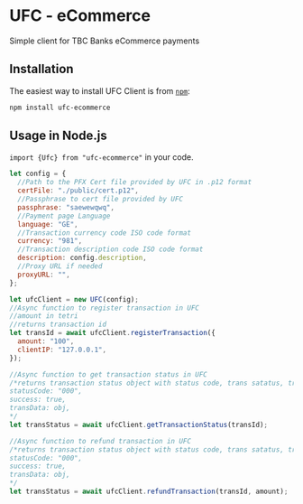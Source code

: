 # UFC - eCommerce

Simple client for TBC Banks eCommerce payments

## Installation

The easiest way to install UFC Client is from [`npm`](https://www.npmjs.com/):

```sh
npm install ufc-ecommerce
```

## Usage in Node.js

`import {Ufc} from "ufc-ecommerce"` in your code.

```javascript
let config = {
  //Path to the PFX Cert file provided by UFC in .p12 format
  certFile: "./public/cert.p12",
  //Passphrase to cert file provided by UFC
  passphrase: "saewewqwq",
  //Payment page Language
  language: "GE",
  //Transaction currency code ISO code format
  currency: "981",
  //Transaction description code ISO code format
  description: config.description,
  //Proxy URL if needed
  proxyURL: "",
};

let ufcClient = new UFC(config);
//Async function to register transaction in UFC
//amount in tetri
//returns transaction id
let transId = await ufcClient.registerTransaction({
  amount: "100",
  clientIP: "127.0.0.1",
});

//Async function to get transaction status in UFC
/*returns transaction status object with status code, trans satatus, transaction description as object
statusCode: "000",
success: true,
transData: obj,
*/
let transStatus = await ufcClient.getTransactionStatus(transId);

//Async function to refund transaction in UFC
/*returns transaction status object with status code, trans satatus, transaction description as object
statusCode: "000",
success: true,
transData: obj,
*/
let transStatus = await ufcClient.refundTransaction(transId, amount);

```

